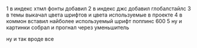 1  в индекс хтмл фонты добавил
2 в индекс джс добавил глобалстайлс
3 в темы выкачал цвета шрифтов и цвета используемые в проекте
4 в коммон вставил найболее используемый шрифт поппинс 600
5 ну и картинки собрал и прогнал через уменьшитель

ну и так вроде все
